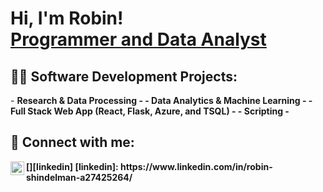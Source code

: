 <h1>Hi, I'm Robin! <br/><a href="https://github.com/shindelr">Programmer and Data Analyst</a></h1>

<h2>👨‍💻 Software Development Projects:</h2>
- <b>Research & Data Processing<b>
  -
- <b>Data Analytics & Machine Learning</b>
  - 
- <b>Full Stack Web App (React, Flask, Azure, and TSQL)</b>
  -
- <b>Scripting</b>
  - 

<h2> 🤳 Connect with me:</h2>
[<img align="left" alt="RobinShindelman | LinkedIn" width="22px" src="https://cdn.jsdelivr.net/npm/simple-icons@v3/icons/linkedin.svg" />][linkedin]
[linkedin]: https://www.linkedin.com/in/robin-shindelman-a27425264/

<!--
**shindelr/shindelr** is a ✨ _special_ ✨ repository because its `README.md` (this file) appears on your GitHub profile.
-->
